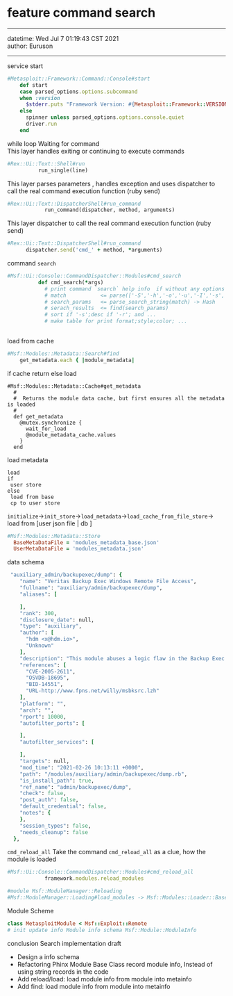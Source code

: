 # feature command search

----

datetime: Wed Jul  7 01:19:43 CST 2021   
author: Euruson

----

service start 
```ruby
#Metasploit::Framework::Command::Console#start
    def start
    case parsed_options.options.subcommand
    when :version
      $stderr.puts "Framework Version: #{Metasploit::Framework::VERSION}"
    else
      spinner unless parsed_options.options.console.quiet
      driver.run
    end
```

while loop Waiting for command  
This layer handles exiting or continuing to execute commands
```ruby
#Rex::Ui::Text::Shell#run
          run_single(line)
```

This layer parses parameters , handles exception  and uses dispatcher to call the real command execution function (ruby send)
```ruby
#Rex::Ui::Text::DispatcherShell#run_command
            run_command(dispatcher, method, arguments)
```

This layer dispatcher to call the real command execution function (ruby send)
```ruby
#Rex::Ui::Text::DispatcherShell#run_command
      dispatcher.send('cmd_' + method, *arguments)
```

command `search` 
```ruby
#Msf::Ui::Console::CommandDispatcher::Modules#cmd_search
          def cmd_search(*args)
            # print command `search` help info  if without any options
            # match           <= parse(['-S','-h','-o','-u','-I','-s','-r']) 
            # search_params   <= parse_search_string(match) -> Hash
            # serach_results  <= find(search_params) 
            # sort if '-s';desc if '-r'; and ...
            # make table for print format;style;color; ...
            
```

load from cache
```ruby
#Msf::Modules::Metadata::Search#find
    get_metadata.each { |module_metadata|
```

if cache return else load
```
#Msf::Modules::Metadata::Cache#get_metadata
  #
  #  Returns the module data cache, but first ensures all the metadata is loaded
  #
  def get_metadata
    @mutex.synchronize {
      wait_for_load
      @module_metadata_cache.values
    }
  end
```

load metadata
```pseudocode
load 
if 
 user store 
else 
 load from base 
 cp to user store
```
`initialize`->`init_store`->`load_metadata`->`load_cache_from_file_store`-> load from [user json file | db ]


```ruby
#Msf::Modules::Metadata::Store
  BaseMetaDataFile = 'modules_metadata_base.json'
  UserMetaDataFile = 'modules_metadata.json'
```

data schema
```ruby
 "auxiliary_admin/backupexec/dump": {
    "name": "Veritas Backup Exec Windows Remote File Access",
    "fullname": "auxiliary/admin/backupexec/dump",
    "aliases": [

    ],
    "rank": 300,
    "disclosure_date": null,
    "type": "auxiliary",
    "author": [
      "hdm <x@hdm.io>",
      "Unknown"
    ],
    "description": "This module abuses a logic flaw in the Backup Exec Windows Agent to download\n        arbitrary files from the system. This flaw was found by someone who wishes to\n        remain anonymous and affects all known versions of the Backup Exec Windows Agent. The\n        output file is in 'MTF' format, which can be extracted by the 'NTKBUp' program\n        listed in the references section. To transfer an entire directory, specify a\n        path that includes a trailing backslash.",
    "references": [
      "CVE-2005-2611",
      "OSVDB-18695",
      "BID-14551",
      "URL-http://www.fpns.net/willy/msbksrc.lzh"
    ],
    "platform": "",
    "arch": "",
    "rport": 10000,
    "autofilter_ports": [

    ],
    "autofilter_services": [

    ],
    "targets": null,
    "mod_time": "2021-02-26 10:13:11 +0000",
    "path": "/modules/auxiliary/admin/backupexec/dump.rb",
    "is_install_path": true,
    "ref_name": "admin/backupexec/dump",
    "check": false,
    "post_auth": false,
    "default_credential": false,
    "notes": {
    },
    "session_types": false,
    "needs_cleanup": false
  },
```


`cmd_reload_all`
Take the command `cmd_reload_all` as a clue, how the module is loaded
```ruby
#Msf::Ui::Console::CommandDispatcher::Modules#cmd_reload_all
            framework.modules.reload_modules
```

```ruby
#module Msf::ModuleManager::Reloading
#Msf::ModuleManager::Loading#load_modules -> Msf::Modules::Loader::Base#load_module ->Msf::Modules::Loader::Base#read_module_content
```

Module Scheme
```ruby
class MetasploitModule < Msf::Exploit::Remote
# init update info Module info schema Msf::Module::ModuleInfo
```

conclusion
Search implementation draft
- Design a info schema
- Refactoring Phinx Module Base Class record module info, Instead of using string records in the code
- Add reload/load: load module info from module into metainfo 
- Add find: load module info from module into metainfo 
